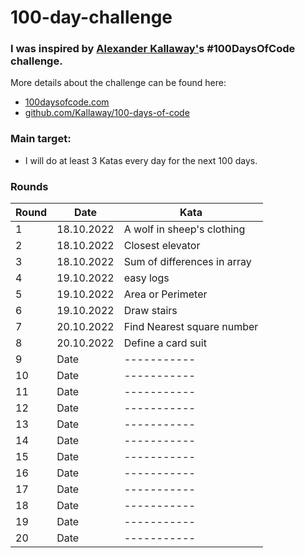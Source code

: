 # 100-day-challenge


### I was inspired by [Alexander Kallaway'](https://github.com/Kallaway)s #100DaysOfCode challenge.

More details about the challenge can be found here:

- [100daysofcode.com](100daysofcode.com)
- [github.com/Kallaway/100-days-of-code](github.com/Kallaway/100-days-of-code)

### Main target:
- I will do at least 3 Katas every day for the next 100 days.


### Rounds

| Round      | Date | Kata |
| ----------- | ----------- | ----------- |
| 1      | 18.10.2022       | A wolf in sheep's clothing |
| 2   | 18.10.2022        | Closest elevator |
| 3   | 18.10.2022        | Sum of differences in array |
| 4   | 19.10.2022        | easy logs|
| 5   | 19.10.2022        | Area or Perimeter |
| 6   | 19.10.2022        | Draw stairs |
| 7   | 20.10.2022        | Find Nearest square number |
| 8   | 20.10.2022        | Define a card suit |
| 9   | Date        | ----------- |
| 10   | Date        | ----------- |
| 11   | Date        | ----------- |
| 12   | Date        | ----------- |
| 13   | Date        | ----------- |
| 14   | Date        | ----------- |
| 15   | Date        | ----------- |
| 16   | Date        | ----------- |
| 17   | Date        | ----------- |
| 18   | Date        | ----------- |
| 19   | Date        | ----------- |
| 20   | Date        | ----------- |

